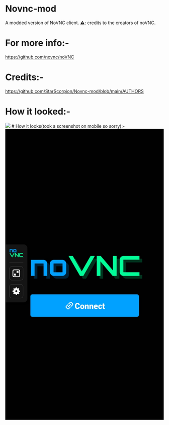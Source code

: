 # Novnc-mod
A modded version of NoVNC client. 
⚠️: credits to the creators of noVNC.
# For more info:-
https://github.com/novnc/noVNC
# Credits:-
https://github.com/StarScorpion/Novnc-mod/blob/main/AUTHORS
# How it looked:-
<img src="http://novnc.com/img/noVNC-1-login.png" width=400>
# How it looks(took a screenshot on mobile so sorry):-
<img src="https://raw.githubusercontent.com/StarScorpion/Novnc-mod/main/modimg/ss.jpg">
